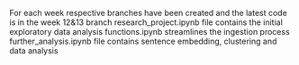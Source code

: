 For each week respective branches have been created and the latest code is in the week 12&13 branch
research_project.ipynb file contains the initial exploratory data analysis
functions.ipynb streamlines the ingestion process
further_analysis.ipynb file contains sentence embedding, clustering and data analysis
